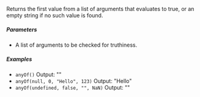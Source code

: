 Returns the first value from a list of arguments that evaluates to true, or an empty string if no such value is found.

##### Parameters
* A list of arguments to be checked for truthiness.

##### Examples
* `anyOf()` Output: ""
* `anyOf(null, 0, "Hello", 123)` Output: "Hello"
* `anyOf(undefined, false, "", NaN)` Output: ""
